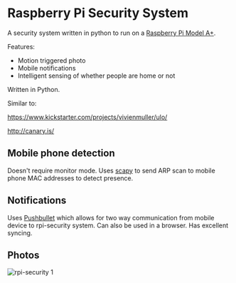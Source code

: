 # Raspberry Pi Security System

A security system written in python to run on a [Raspberry Pi Model A+](https://www.raspberrypi.org/products/model-a-plus/).

Features:
  - Motion triggered photo
  - Mobile notifications
  - Intelligent sensing of whether people are home or not

Written in Python.

Similar to:

  https://www.kickstarter.com/projects/vivienmuller/ulo/

  http://canary.is/

## Mobile phone detection

Doesn't require monitor mode. Uses [scapy](http://www.secdev.org/projects/scapy/) to send ARP scan to mobile phone MAC addresses to detect presence.

## Notifications

Uses [Pushbullet](https://www.pushbullet.com/) which allows for two way communication from mobile device to rpi-security system. Can also be used in a browser. Has excellent syncing.

## Photos

![rpi-security 1](../master/images/rpi-security-1.jpg?raw=true)
